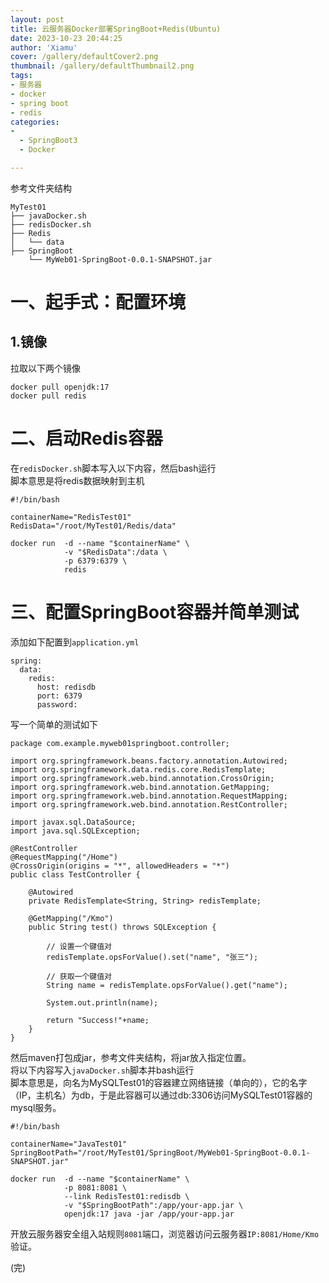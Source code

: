 ```yaml
---
layout: post
title: 云服务器Docker部署SpringBoot+Redis(Ubuntu)
date: 2023-10-23 20:44:25
author: 'Xiamu'
cover: /gallery/defaultCover2.png
thumbnail: /gallery/defaultThumbnail2.png
tags:
- 服务器
- docker
- spring boot
- redis
categories:
-
  - SpringBoot3
  - Docker

---
```

参考文件夹结构

```prism language-bash
MyTest01
├── javaDocker.sh
├── redisDocker.sh
├── Redis
│   └── data
├── SpringBoot
    └── MyWeb01-SpringBoot-0.0.1-SNAPSHOT.jar
```

# 一、起手式：配置环境

## 1.镜像

拉取以下两个镜像

```prism language-bash
docker pull openjdk:17
docker pull redis
```

# 二、启动Redis容器

在`redisDocker.sh`脚本写入以下内容，然后bash运行  
脚本意思是将redis数据映射到主机

```prism language-bash
#!/bin/bash

containerName="RedisTest01"
RedisData="/root/MyTest01/Redis/data"

docker run  -d --name "$containerName" \
            -v "$RedisData":/data \
            -p 6379:6379 \
            redis
```

# 三、配置SpringBoot容器并简单测试

添加如下配置到`application.yml`

```prism language-yaml
spring:
  data:
    redis:
      host: redisdb
      port: 6379
      password:
```

写一个简单的测试如下

```prism language-java
package com.example.myweb01springboot.controller;

import org.springframework.beans.factory.annotation.Autowired;
import org.springframework.data.redis.core.RedisTemplate;
import org.springframework.web.bind.annotation.CrossOrigin;
import org.springframework.web.bind.annotation.GetMapping;
import org.springframework.web.bind.annotation.RequestMapping;
import org.springframework.web.bind.annotation.RestController;

import javax.sql.DataSource;
import java.sql.SQLException;

@RestController
@RequestMapping("/Home")
@CrossOrigin(origins = "*", allowedHeaders = "*")
public class TestController {
   
    @Autowired
    private RedisTemplate<String, String> redisTemplate;
    
    @GetMapping("/Kmo")
    public String test() throws SQLException {
   
        // 设置一个键值对
        redisTemplate.opsForValue().set("name", "张三");

        // 获取一个键值对
        String name = redisTemplate.opsForValue().get("name");

        System.out.println(name);

        return "Success!"+name;
    }
}

```

然后maven打包成jar，参考文件夹结构，将jar放入指定位置。  
将以下内容写入`javaDocker.sh`脚本并bash运行  
脚本意思是，向名为MySQLTest01的容器建立网络链接（单向的），它的名字（IP，主机名）为db，于是此容器可以通过db:3306访问MySQLTest01容器的mysql服务。

```prism language-bash
#!/bin/bash

containerName="JavaTest01"
SpringBootPath="/root/MyTest01/SpringBoot/MyWeb01-SpringBoot-0.0.1-SNAPSHOT.jar"

docker run  -d --name "$containerName" \
            -p 8081:8081 \
            --link RedisTest01:redisdb \
            -v "$SpringBootPath":/app/your-app.jar \
            openjdk:17 java -jar /app/your-app.jar

```

开放云服务器安全组入站规则`8081`端口，浏览器访问云服务器`IP:8081/Home/Kmo`验证。

(完)

